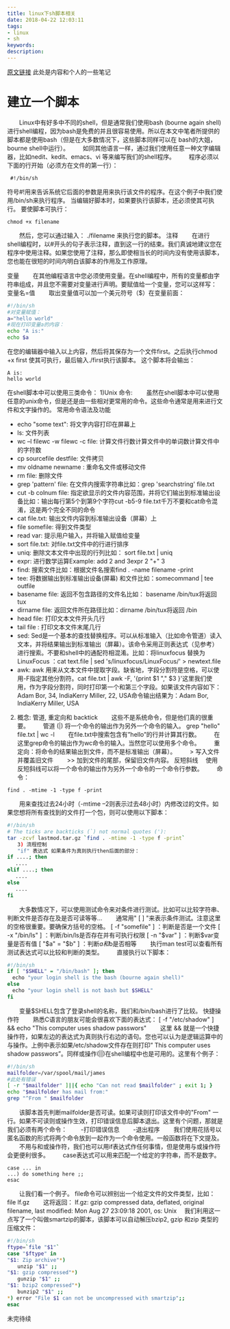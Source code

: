 ```yaml
---
title: linux下sh脚本相关
date: 2018-04-22 12:03:11
tags:
- linux
- sh
keywords:
description:
---
```

[原文链接](http://www.jb51.net/article/28514.htm)
此处是内容和个人的一些笔记
# 建立一个脚本 
　　Linux中有好多中不同的shell，但是通常我们使用bash (bourne again shell) 进行shell编程，因为bash是免费的并且很容易使用。所以在本文中笔者所提供的脚本都是使用bash（但是在大多数情况下，这些脚本同样可以在 bash的大姐，bourne shell中运行）。 
　　如同其他语言一样，通过我们使用任意一种文字编辑器，比如nedit、kedit、emacs、vi 等来编写我们的shell程序。 
　　程序必须以下面的行开始（必须方在文件的第一行）： 

``` shell
 #!/bin/sh
```
符号#!用来告诉系统它后面的参数是用来执行该文件的程序。在这个例子中我们使用/bin/sh来执行程序。 
当编辑好脚本时，如果要执行该脚本，还必须使其可执行。 要使脚本可执行： 

``` nginx
chmod +x filename
```
　　然后，您可以通过输入： ./filename 来执行您的脚本。 
注释 
　　在进行shell编程时，以#开头的句子表示注释，直到这一行的结束。我们真诚地建议您在程序中使用注释。如果您使用了注释，那么即使相当长的时间内没有使用该脚本，您也能在很短的时间内明白该脚本的作用及工作原理。 
<!-- more -->
变量 
　　在其他编程语言中您必须使用变量。在shell编程中，所有的变量都由字符串组成，并且您不需要对变量进行声明。要赋值给一个变量，您可以这样写： 
变量名=值 
　　取出变量值可以加一个美元符号（$）在变量前面： 
``` bash
#!/bin/sh 
#对变量赋值： 
a="hello world" 
#现在打印变量a的内容： 
echo "A is:" 
echo $a 
```
在您的编辑器中输入以上内容，然后将其保存为一个文件first。之后执行chmod +x first 
使其可执行，最后输入./first执行该脚本。 
这个脚本将会输出： 

``` vbscript
A is: 
hello world 
```
在shell脚本中可以使用三类命令： 
1)Unix 命令: 
　　虽然在shell脚本中可以使用任意的unix命令，但是还是由一些相对更常用的命令。这些命令通常是用来进行文件和文字操作的。 
常用命令语法及功能 
* echo "some text": 将文字内容打印在屏幕上 
* ls: 文件列表 
* wc –l filewc -w filewc -c file: 计算文件行数计算文件中的单词数计算文件中的字符数 
* cp sourcefile destfile: 文件拷贝 
* mv oldname newname : 重命名文件或移动文件 
* rm file: 删除文件 
* grep 'pattern' file: 在文件内搜索字符串比如：grep 'searchstring' file.txt 
* cut -b colnum file: 指定欲显示的文件内容范围，并将它们输出到标准输出设备比如：输出每行第5个到第9个字符cut -b5-9 file.txt千万不要和cat命令混淆，这是两个完全不同的命令 
* cat file.txt: 输出文件内容到标准输出设备（屏幕）上 
* file somefile: 得到文件类型 
* read var: 提示用户输入，并将输入赋值给变量 
* sort file.txt: 对file.txt文件中的行进行排序 
* uniq: 删除文本文件中出现的行列比如： sort file.txt | uniq 
* expr: 进行数学运算Example: add 2 and 3expr 2 "+" 3 
* find: 搜索文件比如：根据文件名搜索find . -name filename -print 
* tee: 将数据输出到标准输出设备(屏幕) 和文件比如：somecommand | tee outfile 
* basename file: 返回不包含路径的文件名比如： basename /bin/tux将返回 tux 
* dirname file: 返回文件所在路径比如：dirname /bin/tux将返回 /bin 
* head file: 打印文本文件开头几行 
* tail file : 打印文本文件末尾几行 
* sed: Sed是一个基本的查找替换程序。可以从标准输入（比如命令管道）读入文本，并将结果输出到标准输出（屏幕）。该命令采用正则表达式（见参考）进行搜索。不要和shell中的通配符相混淆。比如：将linuxfocus 替换为 LinuxFocus ：cat text.file | sed 's/linuxfocus/LinuxFocus/' > newtext.file 
* awk: awk 用来从文本文件中提取字段。缺省地，字段分割符是空格，可以使用-F指定其他分割符。cat file.txt | awk -F, '{print $1 "," $3 }'这里我们使用，作为字段分割符，同时打印第一个和第三个字段。如果该文件内容如下： Adam Bor, 34, IndiaKerry Miller, 22, USA命令输出结果为：Adam Bor, IndiaKerry Miller, USA 
2) 概念: 管道, 重定向和 backtick 
　　这些不是系统命令，但是他们真的很重要。 
　　管道 (|) 将一个命令的输出作为另外一个命令的输入。 
grep "hello" file.txt | wc -l 
　　在file.txt中搜索包含有”hello”的行并计算其行数。 
　　在这里grep命令的输出作为wc命令的输入。当然您可以使用多个命令。 
　　重定向：将命令的结果输出到文件，而不是标准输出（屏幕）。 
　　> 写入文件并覆盖旧文件 
　　>> 加到文件的尾部，保留旧文件内容。 
反短斜线 
　使用反短斜线可以将一个命令的输出作为另外一个命令的一个命令行参数。 
　　命令： 

``` vim
find . -mtime -1 -type f -print 
```

　　用来查找过去24小时（-mtime –2则表示过去48小时）内修改过的文件。如果您想将所有查找到的文件打一个包，则可以使用以下脚本： 
``` bash
#!/bin/sh 
# The ticks are backticks (`) not normal quotes ('): 
tar -zcvf lastmod.tar.gz `find . -mtime -1 -type f -print` 
　　3) 流程控制 
　　"if" 表达式 如果条件为真则执行then后面的部分： 
if ....; then 
　 .... 
elif ....; then 
　 .... 
else 
　 .... 
fi 
```
　　大多数情况下，可以使用测试命令来对条件进行测试。比如可以比较字符串、判断文件是否存在及是否可读等等… 
　　通常用" [ ] "来表示条件测试。注意这里的空格很重要。要确保方括号的空格。 
[ -f "somefile" ] ：判断是否是一个文件 
[ -x "/bin/ls" ] ：判断/bin/ls是否存在并有可执行权限 
[ -n "$var" ] ：判断$var变量是否有值 
[ "$a" = "$b" ] ：判断$a和$b是否相等 
　　执行man test可以查看所有测试表达式可以比较和判断的类型。 
　　直接执行以下脚本： 

``` bash
#!/bin/sh 
if [ "$SHELL" = "/bin/bash" ]; then 
　echo "your login shell is the bash (bourne again shell)" 
else 
　echo "your login shell is not bash but $SHELL" 
fi 
```

　　变量$SHELL包含了登录shell的名称，我们和/bin/bash进行了比较。 
快捷操作符 
　　熟悉C语言的朋友可能会很喜欢下面的表达式： 
[ -f "/etc/shadow" ] && echo "This computer uses shadow passwors" 
　　这里 && 就是一个快捷操作符，如果左边的表达式为真则执行右边的语句。您也可以认为是逻辑运算中的与操作。上例中表示如果/etc/shadow文件存在则打印” This computer uses shadow passwors”。同样或操作(||)在shell编程中也是可用的。这里有个例子： 

``` bash
#!/bin/sh 
mailfolder=/var/spool/mail/james
#此处有错误
[ -r "$mailfolder" ]||{ echo "Can not read $mailfolder" ; exit 1; } 
echo "$mailfolder has mail from:" 
grep "^From " $mailfolder 
```

　　该脚本首先判断mailfolder是否可读。如果可读则打印该文件中的"From" 一行。如果不可读则或操作生效，打印错误信息后脚本退出。这里有个问题，那就是我们必须有两个命令： 
　　-打印错误信息 
　　-退出程序 
　　我们使用花括号以匿名函数的形式将两个命令放到一起作为一个命令使用。一般函数将在下文提及。 
　　不用与和或操作符，我们也可以用if表达式作任何事情，但是使用与或操作符会更便利很多。 
　　case表达式可以用来匹配一个给定的字符串，而不是数字。 

``` lasso
case ... in 
...) do something here ;; 
esac 
```

　　让我们看一个例子。 file命令可以辨别出一个给定文件的文件类型，比如： 
file lf.gz 
　　这将返回： 
lf.gz: gzip compressed data, deflated, original filename, 
last modified: Mon Aug 27 23:09:18 2001, os: Unix 
　我们利用这一点写了一个叫做smartzip的脚本，该脚本可以自动解压bzip2, gzip 和zip 类型的压缩文件： 
``` bash
#!/bin/sh 
ftype=`file "$1"` 
case "$ftype" in 
"$1: Zip archive"*) 
　　unzip "$1" ;; 
"$1: gzip compressed"*) 
　　gunzip "$1" ;; 
"$1: bzip2 compressed"*) 
　　bunzip2 "$1" ;; 
*) error "File $1 can not be uncompressed with smartzip";; 
esac 
```
未完待续
